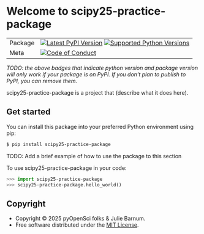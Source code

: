 # Welcome to scipy25-practice-package

|        |        |
|--------|--------|
| Package | [![Latest PyPI Version](https://img.shields.io/pypi/v/scipy25-practice-package.svg)](https://pypi.org/project/scipy25-practice-package/) [![Supported Python Versions](https://img.shields.io/pypi/pyversions/scipy25-practice-package.svg)](https://pypi.org/project/scipy25-practice-package/)  |
| Meta   | [![Code of Conduct](https://img.shields.io/badge/Contributor%20Covenant-v2.0%20adopted-ff69b4.svg)](CODE_OF_CONDUCT.md) |

*TODO: the above badges that indicate python version and package version will only work if your package is on PyPI.
If you don't plan to publish to PyPI, you can remove them.*

scipy25-practice-package is a project that (describe what it does here).

## Get started

You can install this package into your preferred Python environment using pip:

```bash
$ pip install scipy25-practice-package
```

TODO: Add a brief example of how to use the package to this section

To use scipy25-practice-package in your code:

```python
>>> import scipy25-practice-package
>>> scipy25-practice-package.hello_world()
```

## Copyright

- Copyright © 2025 pyOpenSci folks & Julie Barnum.
- Free software distributed under the [MIT License](./LICENSE).
